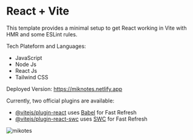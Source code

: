 # React + Vite

This template provides a minimal setup to get React working in Vite with HMR and some ESLint rules.

Tech Plateform and Languages:

- JavaScript
- Node Js
- React Js 
- Tailwind CSS


Deployed Version: https://miknotes.netlify.app


Currently, two official plugins are available:

- [@vitejs/plugin-react](https://github.com/vitejs/vite-plugin-react/blob/main/packages/plugin-react/README.md) uses [Babel](https://babeljs.io/) for Fast Refresh
- [@vitejs/plugin-react-swc](https://github.com/vitejs/vite-plugin-react-swc) uses [SWC](https://swc.rs/) for Fast Refresh

![mikotes](https://github.com/Emmanueltt21/miknote-frontend/assets/81640127/f97deb3a-3d69-41b0-8a7d-7c19d58fe2e2)
